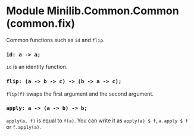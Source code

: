 # Module Minilib.Common.Common (common.fix)

Common functions such as `id` and `flip`.

### `id: a -> a;`

`id` is an identity function.

### `flip: (a -> b -> c) -> (b -> a -> c);`

`flip(f)` swaps the first argument and the second argument.

### `apply: a -> (a -> b) -> b;`

`apply(a, f)` is equal to `f(a)`.
You can write it as `apply(a) $ f`, `a.apply $ f` or `f.apply(a)`.


